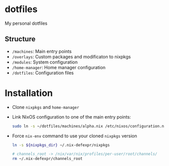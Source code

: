 # dotfiles

My personal dotfiles

## Structure

- `/machines`: Main entry points
- `/overlays`: Custom packages and modificaton to nixpkgs
- `/modules`: System configuration
- `/home-manager`: Home manager configuration
- `/dotfiles`: Configuration files

# Installation

- Clone `nixpkgs` and `home-manager`

- Link NixOS configuration to one of the main entry points:

  ```bash
  sudo ln -s ~/dotfiles/machines/alpha.nix /etc/nixos/configuration.nix
  ```

- Force `nix-env` command to use your cloned `nixpkgs` version

  ```bash
  ln -s ${nixpkgs_dir} ~/.nix-defexpr/nixpkgs

  # channels_root -> /nix/var/nix/profiles/per-user/root/channels/
  rm ~/.nix-defexpr/channels_root
  ```
